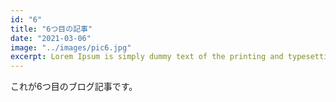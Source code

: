 ```yaml
---
id: "6"
title: "6つ目の記事"
date: "2021-03-06"
image: "../images/pic6.jpg"
excerpt: Lorem Ipsum is simply dummy text of the printing and typesetting industry. 
---
```


これが6つ目のブログ記事です。